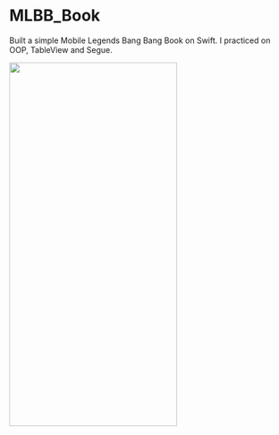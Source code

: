 # MLBB_Book
Built a simple Mobile Legends Bang Bang Book on Swift. I practiced on OOP, TableView and Segue.

<p><img align="left" src="https://github.com/cnmalper/MLBB_Book/blob/main/mlbb.gif" width="300" height="650"/></p>
